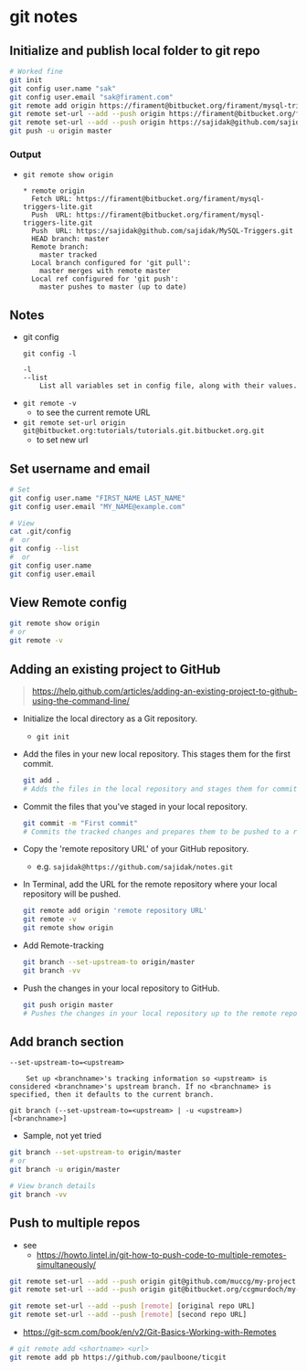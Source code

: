 # git notes

## Initialize and publish local folder to git repo
```sh
# Worked fine
git init
git config user.name "sak"
git config user.email "sak@firament.com"
git remote add origin https://firament@bitbucket.org/firament/mysql-triggers-lite.git
git remote set-url --add --push origin https://firament@bitbucket.org/firament/mysql-triggers-lite.git
git remote set-url --add --push origin https://sajidak@github.com/sajidak/MySQL-Triggers.git
git push -u origin master
```

### Output
- `git remote show origin`
	```
	* remote origin
	  Fetch URL: https://firament@bitbucket.org/firament/mysql-triggers-lite.git
	  Push  URL: https://firament@bitbucket.org/firament/mysql-triggers-lite.git
	  Push  URL: https://sajidak@github.com/sajidak/MySQL-Triggers.git
	  HEAD branch: master
	  Remote branch:
		master tracked
	  Local branch configured for 'git pull':
		master merges with remote master
	  Local ref configured for 'git push':
		master pushes to master (up to date)
	```

## Notes
- git config
	```
	git config -l

	-l
	--list
	    List all variables set in config file, along with their values.
	```
- `git remote -v`
	- to see the current remote URL
- `git remote set-url origin git@bitbucket.org:tutorials/tutorials.git.bitbucket.org.git`
	- to set new url

## Set username and email
```sh
# Set
git config user.name "FIRST_NAME LAST_NAME"
git config user.email "MY_NAME@example.com"

# View
cat .git/config
#  or
git config --list
#  or
git config user.name
git config user.email
```

## View Remote config
```sh
git remote show origin
# or
git remote -v
```

## Adding an existing project to GitHub
> https://help.github.com/articles/adding-an-existing-project-to-github-using-the-command-line/


- Initialize the local directory as a Git repository.
	- `git init`

- Add the files in your new local repository. This stages them for the first commit.
	```sh
	git add .
	# Adds the files in the local repository and stages them for commit. To unstage a file, use 'git reset HEAD YOUR-FILE'.
	```

- Commit the files that you've staged in your local repository.
	```sh
	git commit -m "First commit"
	# Commits the tracked changes and prepares them to be pushed to a remote repository. To remove this commit and modify the file, use 'git reset --soft HEAD~1' and commit and add the file again.
	```

- Copy the 'remote repository URL' of your GitHub repository.
	- e.g. `sajidak@https://github.com/sajidak/notes.git`

- In Terminal, add the URL for the remote repository where your local repository will be pushed.
	```sh
	git remote add origin 'remote repository URL'
	git remote -v
	git remote show origin
	```

- Add Remote-tracking
	```sh
	git branch --set-upstream-to origin/master
	git branch -vv
	```

- Push the changes in your local repository to GitHub.
	```sh
	git push origin master
	# Pushes the changes in your local repository up to the remote repository you specified as the origin
	```


## Add branch section
```
--set-upstream-to=<upstream>

    Set up <branchname>'s tracking information so <upstream> is considered <branchname>'s upstream branch. If no <branchname> is specified, then it defaults to the current branch.

git branch (--set-upstream-to=<upstream> | -u <upstream>) [<branchname>]

```
- Sample, not yet tried
```sh
git branch --set-upstream-to origin/master
# or
git branch -u origin/master

# View branch details
git branch -vv


```

## Push to multiple repos
- see
	- https://howto.lintel.in/git-how-to-push-code-to-multiple-remotes-simultaneously/
```sh
git remote set-url --add --push origin git@github.com/muccg/my-project.git
git remote set-url --add --push origin git@bitbucket.org/ccgmurdoch/my-project.git

git remote set-url --add --push [remote] [original repo URL]
git remote set-url --add --push [remote] [second repo URL]
```
- https://git-scm.com/book/en/v2/Git-Basics-Working-with-Remotes
```sh
# git remote add <shortname> <url>
git remote add pb https://github.com/paulboone/ticgit
```
